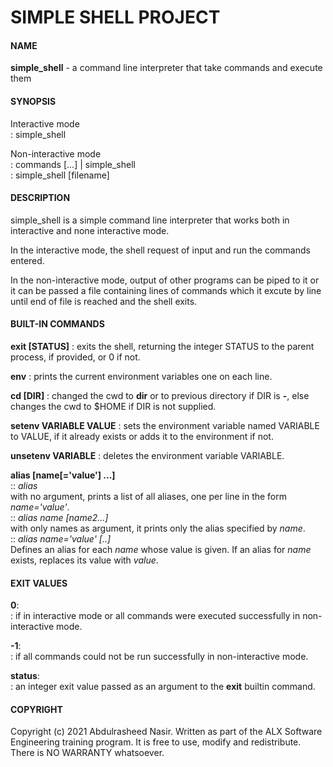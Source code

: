 # SIMPLE SHELL PROJECT

#### NAME
**simple_shell** - a command line interpreter that take commands and execute them

#### SYNOPSIS
Interactive mode  
: simple_shell

Non-interactive mode  
: commands [...] | simple_shell  
: simple_shell [filename]

#### DESCRIPTION
simple_shell is a simple command line interpreter that works both in interactive and none interactive mode.  

In the interactive mode, the shell request of input and run the commands entered.  

In the non-interactive mode, output of other programs can be piped to it or it can be passed a file containing lines of commands which it excute by line until end of file is reached and the shell exits.  

#### BUILT-IN COMMANDS
**exit [STATUS]** 
: exits the shell, returning the integer STATUS to the parent process, if provided, or 0 if not.  

**env** 
: prints the current environment variables one on each line.  

**cd [DIR]** 
: changed the cwd to **dir** or to previous directory if DIR is **-**, else changes the cwd to $HOME if DIR is not supplied.  

**setenv VARIABLE VALUE** 
: sets the environment variable named VARIABLE to VALUE, if it already exists or adds it to the environment if not.  

**unsetenv VARIABLE**
: deletes the environment variable VARIABLE.  

**alias [name[='value'] ...]**  
:: *alias*  
 with no argument, prints a list of all aliases, one per line in the form *name='value'*.  
:: *alias name [name2...]*  
 with only names as argument, it prints only the alias specified by *name*.  
:: *alias name='value' [..]*  
 Defines an alias for each *name* whose value is given. If an alias for *name* exists, replaces its value with *value*.

#### EXIT VALUES
**0**:  
: if in interactive mode or all commands were executed successfully in non-interactive mode.   

**-1**:  
: if all commands could not be run successfully in non-interactive mode.

**status**:  
: an integer exit value passed as an argument to the **exit** builtin command.

#### COPYRIGHT
Copyright (c) 2021 Abdulrasheed Nasir. Written as part of the ALX Software Engineering training program. It is free to use, modify and redistribute. There is NO WARRANTY whatsoever.
